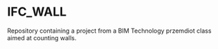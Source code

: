 # IFC_WALL
Repository containing a project from a BIM Technology przemdiot class aimed at counting walls.
